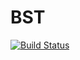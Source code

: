 # BST

[![Build Status](https://travis-ci.org/Bozey98/BST.svg?branch=master)](https://travis-ci.org/Bozey98/BST)

